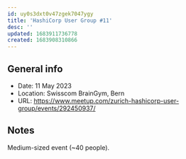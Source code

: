 ```yaml
---
id: uy0s3dxt0v47zgek7047ygy
title: 'HashiCorp User Group #11'
desc: ''
updated: 1683911736778
created: 1683908310866
---
```


## General info

- Date: 11 May 2023
- Location: Swisscom BrainGym, Bern
- URL: https://www.meetup.com/zurich-hashicorp-user-group/events/292450937/

## Notes

Medium-sized event (~40 people).
